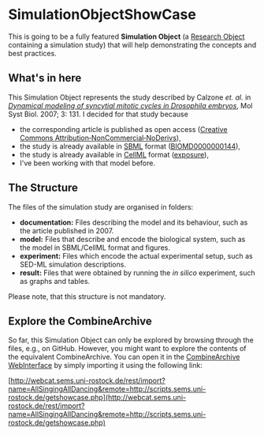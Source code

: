 # SimulationObjectShowCase

This is going to be a fully featured **Simulation Object** (a [Research Object](http://www.researchobject.org/) containing a simulation study) that will help demonstrating the concepts and best practices.

## What's in here

This Simulation Object represents the study described by Calzone *et. al.* in [*Dynamical modeling of syncytial mitotic cycles in Drosophila embryos*](http://dx.doi.org/10.1038%2Fmsb4100171), Mol Syst Biol. 2007; 3: 131.
I decided for that study because

* the corresponding article is published as open access ([Creative Commons Attribution‐NonCommercial‐NoDerivs](http://creativecommons.org/licenses/by-nc-nd/3.0/)),
* the study is already available in [SBML](http://sbml.org/) format ([BIOMD0000000144](http://www.ebi.ac.uk/biomodels-main/BIOMD0000000144)),
* the study is already available in [CellML](http://www.cellml.org/) format ([exposure](http://models.cellml.org/exposure/1a3f36d015121d5596565fe7d9afb332)),
* I've been working with that model before.

## The Structure

The files of the simulation study are organised in folders:

* **documentation:** Files describing the model and its behaviour, such as the article published in 2007.
* **model:** Files that describe and encode the biological system, such as the model in SBML/CellML format and figures.
* **experiment:** Files which encode the actual experimental setup, such as SED-ML simulation descriptions.
* **result:** Files that were obtained by running the *in silico* experiment, such as graphs and tables.

Please note, that this structure is not mandatory.

## Explore the CombineArchive

So far, this Simulation Object can only be explored by browsing through the files, e.g., on GitHub.
However, you might want to explore the contents of the equivalent CombineArchive. You can open it in the [CombineArchive WebInterface](http://webcat.sems.uni-rostock.de/) by simply importing it using the following link:

[http://webcat.sems.uni-rostock.de/rest/import?name=AllSingingAllDancing&remote=http://scripts.sems.uni-rostock.de/getshowcase.php](http://webcat.sems.uni-rostock.de/rest/import?name=AllSingingAllDancing&remote=http://scripts.sems.uni-rostock.de/getshowcase.php)
